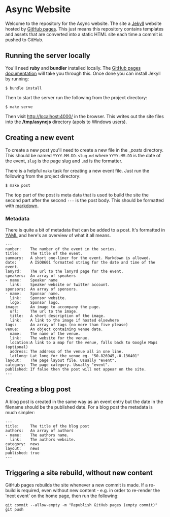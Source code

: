 Async Website
=============

Welcome to the repository for the Async website. The site a [Jekyll][#jekyll]
website hosted by [GitHub pages][#gh-pages]. This just means this repository
contains templates and assets that are converted into a static HTML site each
time a commit is pushed to GitHub.

Running the server locally
--------------------------

You'll need **ruby** and **bundler** installed locally. The [GitHub pages
documentation][#gh-docs] will take you through this. Once done you can install
Jekyll by running:

    $ bundle install

Then to start the server run the following from the project directory:

    $ make serve

Then visit <http://localhost:4000/> in the browser. This writes out the site
files into the **/tmp/asyncjs** directory (apols to Windows users).

Creating a new event
--------------------

To create a new post you'll need to create a new file in the __posts_
directory. This should be named `YYYY-MM-DD-slug.md` where `YYYY-MM-DD` is the
date of the event, `slug` is the page slug and `.md` is the formatter.

There is a helpful `make` task for creating a new event file. Just run the
following from the project directory:

    $ make post

The top part of the post is meta data that is used to build the site the second
part after the second `---` is the post body. This should be formatted with
[markdown][#md].

### Metadata

There is quite a bit of metadata that can be added to a post. It's formatted
in [YAML][#yaml] and here's an overview of what it all means.

    ---
    number:    The number of the event in the series.
    title:     The title of the event.
    summary:   A short one-liner for the event. Markdown is allowed.
    date:      A ISO8601 formatted string for the date and time of the event.
    lanyrd:    The url to the lanyrd page for the event.
    speakers:  An array of speakers
    - name:    Speaker name
      link:    Speaker website or twitter account.
    sponsors:  An array of sponsors.
    - name:    Sponsor name.
      link:    Sponsor website.
      logo:    Sponsor logo.
    image:     An image to accompany the page.
      url:     The url to the image.
      title:   A short description of the image.
      link:    A link to the image if hosted elsewhere
    tags:      An array of tags (no more than five please)
    venue:     An object containing venue data.
      name:    The name of the venue.
      link:    The website for the venue.
      location:A link to a map for the venue, falls back to Google Maps (optional)
      address: The address of the venue all in one line.
      latlong: Lat long for the venue eg. "50.826945,-0.136401"
    layout:    The page layout file. Usually "event".
    category:  The page category. Usually "event".
    published: If false then the post will not appear on the site.
    ---

Creating a blog post
--------------------

A blog post is created in the same way as an event entry but the date in
the filename should be the published date. For a blog post the metadata is
much simpler:

    ---
    title:     The title of the blog post
    authors:   An array of authors
    - name:    The authors name.
      link:    The authors website.
    category:  news
    layout:    news
    published: true
    ---

Triggering a site rebuild, without new content
----------------------------------------------

GitHub pages rebuilds the site whenever a new commit is made. If a re-build is
required, even without new content - e.g. in order to re-render the 'next event'
on the home page, then run the following:

    git commit --allow-empty -m "Republish GitHub pages (empty commit)"
    git push


[#md]: http://daringfireball.net/projects/markdown/
[#yaml]: http://www.yaml.org/
[#jekyll]: http://jekyllrb.com/
[#gh-pages]: https://pages.github.com
[#gh-docs]: https://help.github.com/articles/using-jekyll-with-pages/#installing-jekyll
